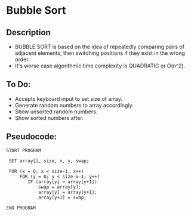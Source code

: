 Bubble Sort
=======================

## Description

 - BUBBLE SORT is based on the idea of repeatedly comparing pairs of adjacent elements, then switching positions if they exist in the wrong order.
 - It's worse case algorithmic time complexity is QUADRATIC or O(n^2).

## To Do:

- Accepts keyboard input to set size of array.
- Generate random numbers to array accordingly.
- Show unsorted random numbers.
- Show sorted numbers after.

## Pseudocode:

    START PROGRAM
    
     SET array[], size, x, y, swap;
    
     FOR (x = 0; x < size-1; x++)
         FOR (y = 0; y < size-x-1; y++)
            IF (array[y] > array[y+1])
                swap = array[y];
                array[y] = array[y+1];
                array[y+1] = swap;
    
    END PROGRAM 